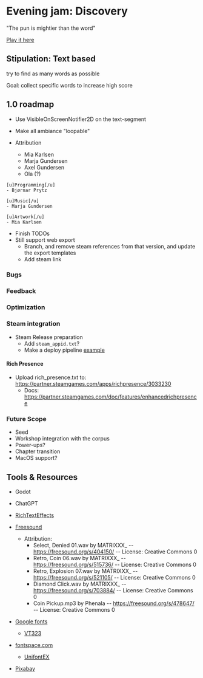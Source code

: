 # Evening jam: Discovery

"The pun is mightier than the word"

[Play it here](https://thewarlock.itch.io/discovery)

## Stipulation: Text based

try to find as many words as possible

Goal: collect specific words to increase high score

## 1.0 roadmap

- Use VisibleOnScreenNotifier2D on the text-segment
- Make all ambiance "loopable"

- Attribution
  - Mia Karlsen
  - Marja Gundersen
  - Axel Gundersen
  - Ola (?)

```text
[u]Programming[/u]
- Bjørnar Prytz

[u]Music[/u]
- Marja Gundersen

[u]Artwork[/u]
- Mia Karlsen
```

- Finish TODOs
- Still support web export
  - Branch, and remove steam references from that version, and update the export templates
  - Add steam link

### Bugs

### Feedback

### Optimization

### Steam integration

- Steam Release preparation
  - Add `steam_appid.txt`?
  - Make a deploy pipeline [example](https://github.com/Reneator/github-godot-ci-test/blob/master/.github/workflows/blank.yml)

#### Rich Presence

- Upload rich_presence.txt to: https://partner.steamgames.com/apps/richpresence/3033230
  - Docs: https://partner.steamgames.com/doc/features/enhancedrichpresence

### Future Scope

- Seed
- Workshop integration with the corpus
- Power-ups?
- Chapter transition
- MacOS support?

## Tools & Resources

- Godot
- ChatGPT
- [RichTextEffects](https://github.com/teebarjunk/godot-text_effects)
- [Freesound](https://freesound.org/)
  - Attribution:
    - Select, Denied 01.wav by MATRIXXX_ -- https://freesound.org/s/404150/ -- License: Creative Commons 0
    - Retro, Coin 06.wav by MATRIXXX_ -- https://freesound.org/s/515736/ -- License: Creative Commons 0
    - Retro, Explosion 07.wav by MATRIXXX_ -- https://freesound.org/s/521105/ -- License: Creative Commons 0
    - Diamond Click.wav by MATRIXXX_ -- https://freesound.org/s/703884/ -- License: Creative Commons 0
    - Coin Pickup.mp3 by Phenala -- https://freesound.org/s/478647/ -- License: Creative Commons 0
    
- [Google fonts](https://fonts.google.com/)
  - [VT323](https://fonts.google.com/specimen/VT323)
- [fontspace.com](https://www.fontspace.com/)
  - [UnifontEX](https://www.fontspace.com/unifontex-font-f26370)
- [Pixabay](https://pixabay.com/)
